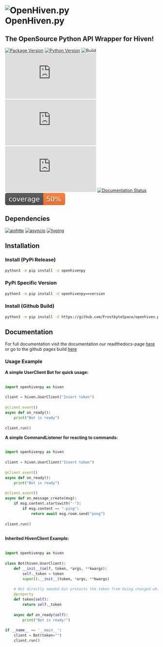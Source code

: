 # ![OpenHiven.py](https://images.nxybi.me/da4e88d64f12.png) <br> OpenHiven.py
## The OpenSource Python API Wrapper for Hiven!

[![Package Version](https://img.shields.io/badge/package%20version-v0.1.3-purple?logo=python)](https://github.com/FrostbyteSpace/openhiven.py)
[![Python Version](https://img.shields.io/badge/python->=3.7-blue?logo=python)](https://python.org)
![Build](https://img.shields.io/github/workflow/status/FrostbyteSpace/openhiven.py/CodeQL?logo=github)
[![Latest Commit](https://img.shields.io/github/last-commit/FrostbyteSpace/openhiven.py?logo=github&color=violet)](https://github.com/FrostbyteSpace/openhiven.py/commits/mainy)
![Lines of Code](https://img.shields.io/tokei/lines/github/FrostbyteSpace/openhiven.py)
[![License](https://img.shields.io/github/license/FrostbyteSpace/openhiven.py)](https://github.com/FrostbyteSpace/openhiven.py/blob/main/LICENSE)
[![Documentation Status](https://readthedocs.org/projects/openhivenpy/badge/?version=latest)](https://readthedocs.org/projects/openhivenpy/)
![Coverage](./pytest/coverage.svg)


## Dependencies

[![aiohttp](https://img.shields.io/github/pipenv/locked/dependency-version/FrostbyteSpace/openhiven.py/aiohttp/main)](https://docs.aiohttp.org/en/stable/)
[![asyncio](https://img.shields.io/github/pipenv/locked/dependency-version/FrostbyteSpace/openhiven.py/asyncio/main)](https://docs.python.org/3/library/asyncio.html)
[![typing](https://img.shields.io/github/pipenv/locked/dependency-version/FrostbyteSpace/openhiven.py/typing/main)](https://docs.python.org/3/library/typing.html)

## Installation
### Install (PyPi Release)

```bash
python3 -m pip install -U openhivenpy
```

### PyPi Specific Version

```bash
python3 -m pip install -U openhivenpy==version
```

### Install (Github Build)
```bash
python3 -m pip install -U https://github.com/FrostbyteSpace/openhiven.py/archive/main.zip
```

## Documentation
For full documentation visit the documentation our readthedocs-page
[here](https://openhivenpy.readthedocs.io/en/latest/) or go to the github pages build 
[here](https://frostbytespace.github.io/docs_openhiven.py/build/)


### Usage Example

**A simple UserClient Bot for quick usage:**

```python

import openhivenpy as hiven

client = hiven.UserClient("Insert token")

@client.event()
async def on_ready():
    print("Bot is ready")

client.run()

```

**A simple CommandListener for reacting to commands:**

```python 

import openhivenpy as hiven

client = hiven.UserClient("Insert token")

@client.event()
async def on_ready():
    print("Bot is ready")

@client.event()
async def on_message_create(msg):
    if msg.content.startswith("-"):
        if msg.content == "-ping":
            return await msg.room.send("pong")

client.run()
 
```

**Inherited HivenClient Example:**

```python 

import openhivenpy as hiven

class Bot(hiven.UserClient):
    def __init__(self, token, *args, **kwargs):
        self._token = token
        super().__init__(token, *args, **kwargs)

    # Not directly needed but protects the token from being changed while runtime!
    @property
    def token(self):
        return self._token

    async def on_ready(self):
        print("Bot is ready!")

if __name__ == '__main__':
    client = Bot(token="")
    client.run()

```
